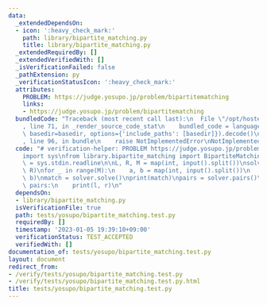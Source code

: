 ```yaml
---
data:
  _extendedDependsOn:
  - icon: ':heavy_check_mark:'
    path: library/bipartite_matching.py
    title: library/bipartite_matching.py
  _extendedRequiredBy: []
  _extendedVerifiedWith: []
  _isVerificationFailed: false
  _pathExtension: py
  _verificationStatusIcon: ':heavy_check_mark:'
  attributes:
    PROBLEM: https://judge.yosupo.jp/problem/bipartitematching
    links:
    - https://judge.yosupo.jp/problem/bipartitematching
  bundledCode: "Traceback (most recent call last):\n  File \"/opt/hostedtoolcache/PyPy/3.7.13/x64/site-packages/onlinejudge_verify/documentation/build.py\"\
    , line 71, in _render_source_code_stat\n    bundled_code = language.bundle(stat.path,\
    \ basedir=basedir, options={'include_paths': [basedir]}).decode()\n  File \"/opt/hostedtoolcache/PyPy/3.7.13/x64/site-packages/onlinejudge_verify/languages/python.py\"\
    , line 96, in bundle\n    raise NotImplementedError\nNotImplementedError\n"
  code: "# verification-helper: PROBLEM https://judge.yosupo.jp/problem/bipartitematching\n\
    import sys\nfrom library.bipartite_matching import BipartiteMatching\n\ninput\
    \ = sys.stdin.readline\n\nL, R, M = map(int, input().split())\nsolver = BipartiteMatching(L,\
    \ R)\nfor _ in range(M):\n    a, b = map(int, input().split())\n    solver.add_edge(a,\
    \ b)\nmatch = solver.solve()\nprint(match)\npairs = solver.pairs()\nfor l, r in\
    \ pairs:\n    print(l, r)\n"
  dependsOn:
  - library/bipartite_matching.py
  isVerificationFile: true
  path: tests/yosupo/bipartite_matching.test.py
  requiredBy: []
  timestamp: '2023-01-05 19:39:10+09:00'
  verificationStatus: TEST_ACCEPTED
  verifiedWith: []
documentation_of: tests/yosupo/bipartite_matching.test.py
layout: document
redirect_from:
- /verify/tests/yosupo/bipartite_matching.test.py
- /verify/tests/yosupo/bipartite_matching.test.py.html
title: tests/yosupo/bipartite_matching.test.py
---
```

